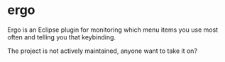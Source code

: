 # ergo
Ergo is an Eclipse plugin for monitoring which menu items you use most often and telling you that keybinding.

The project is not actively maintained, anyone want to take it on?
